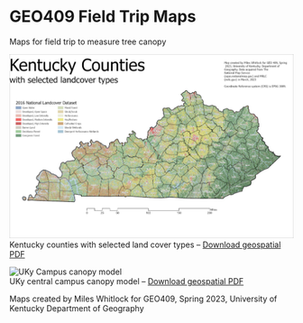 # GEO409 Field Trip Maps
Maps for field trip to measure tree canopy

![Kentucky Counties](kentucky_counties.jpg)   
Kentucky counties with selected land cover types – [Download geospatial PDF](kentucky_counties.pdf)

![UKy Campus canopy model](tree_canopy_willyt.jpg)   
UKy central campus canopy model – [Download geospatial PDF](tree_canopy_willyt.pdf)

Maps created by Miles Whitlock for GEO409, Spring 2023, University of Kentucky Department of Geography
